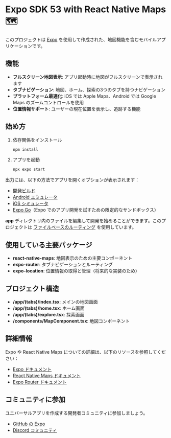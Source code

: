 # Expo SDK 53 with React Native Maps 🗺️

このプロジェクトは [Expo](https://expo.dev) を使用して作成された、地図機能を含むモバイルアプリケーションです。

## 機能

- **フルスクリーン地図表示**: アプリ起動時に地図がフルスクリーンで表示されます
- **タブナビゲーション**: 地図、ホーム、探索の3つのタブを持つナビゲーション
- **プラットフォーム最適化**: iOS では Apple Maps、Android では Google Maps のズームコントロールを使用
- **位置情報サポート**: ユーザーの現在位置を表示し、追跡する機能

## 始め方

1. 依存関係をインストール

   ```bash
   npm install
   ```

2. アプリを起動

   ```bash
   npx expo start
   ```

出力には、以下の方法でアプリを開くオプションが表示されます：

- [開発ビルド](https://docs.expo.dev/develop/development-builds/introduction/)
- [Android エミュレータ](https://docs.expo.dev/workflow/android-studio-emulator/)
- [iOS シミュレータ](https://docs.expo.dev/workflow/ios-simulator/)
- [Expo Go](https://expo.dev/go)（Expo でのアプリ開発を試すための限定的なサンドボックス）

**app** ディレクトリ内のファイルを編集して開発を始めることができます。このプロジェクトは [ファイルベースのルーティング](https://docs.expo.dev/router/introduction) を使用しています。

## 使用している主要パッケージ

- **react-native-maps**: 地図表示のための主要コンポーネント
- **expo-router**: タブナビゲーションとルーティング
- **expo-location**: 位置情報の取得と管理（将来的な実装のため）

## プロジェクト構造

- **/app/(tabs)/index.tsx**: メインの地図画面
- **/app/(tabs)/home.tsx**: ホーム画面
- **/app/(tabs)/explore.tsx**: 探索画面
- **/components/MapComponent.tsx**: 地図コンポーネント

## 詳細情報

Expo や React Native Maps についての詳細は、以下のリソースを参照してください：

- [Expo ドキュメント](https://docs.expo.dev/)
- [React Native Maps ドキュメント](https://github.com/react-native-maps/react-native-maps)
- [Expo Router ドキュメント](https://docs.expo.dev/router/introduction)

## コミュニティに参加

ユニバーサルアプリを作成する開発者コミュニティに参加しましょう。

- [GitHub の Expo](https://github.com/expo/expo)
- [Discord コミュニティ](https://chat.expo.dev)
